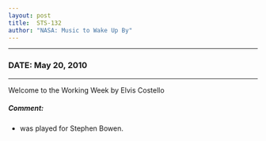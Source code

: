```yaml
---
layout: post
title:  STS-132
author: "NASA: Music to Wake Up By"
---
```


----
### DATE: May 20, 2010
----
Welcome to the Working Week by Elvis Costello

##### Comment:
* was played for Stephen Bowen.
